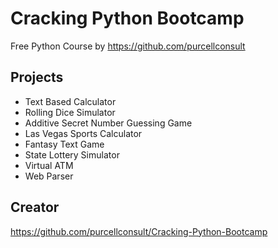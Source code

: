 # Cracking Python Bootcamp

Free Python Course by https://github.com/purcellconsult

## Projects

* Text Based Calculator
* Rolling Dice Simulator
* Additive Secret Number Guessing Game
* Las Vegas Sports Calculator
* Fantasy Text Game
* State Lottery Simulator
* Virtual ATM
* Web Parser

## Creator

https://github.com/purcellconsult/Cracking-Python-Bootcamp
